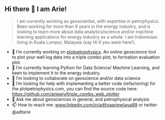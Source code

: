 ## Hi there 👋 I am Arie!

> I am currently working as geoscientist, with expertise in petrophysics. Been working for more than 9 years in the energy industry, and is looking to learn more about data analytics/science and/or machine learning applications for energy industry as a whole. I am Indonesian living in Kuala Lumpur, Malaysia (say Hi if you were here!). 

- 🔭 I’m currently working on [plotpetrophysics](https://plotpetrophysics.streamlit.app/). An online geoscience tool to plot your well log data into a triple combo plot, to formation evaluation plot. 
- 🌱 I’m currently learning Python for Data Science/ Machine Learning, and keen to implement it to the energy industry. 
- 👯 I’m looking to collaborate on geoscience and/or data science
- 🤔 I’m looking for help with implementing a better code (refactoring) for the plotpetrophysics.com, you can find the source code here: https://github.com/ariewjy/triple_combo_web_plotter
- 💬 Ask me about geosciences in general, and petrophysical analysis
- 📫 How to reach me: www.linkedin.com/in/adityaariewijaya89 or twitter @adtarie


